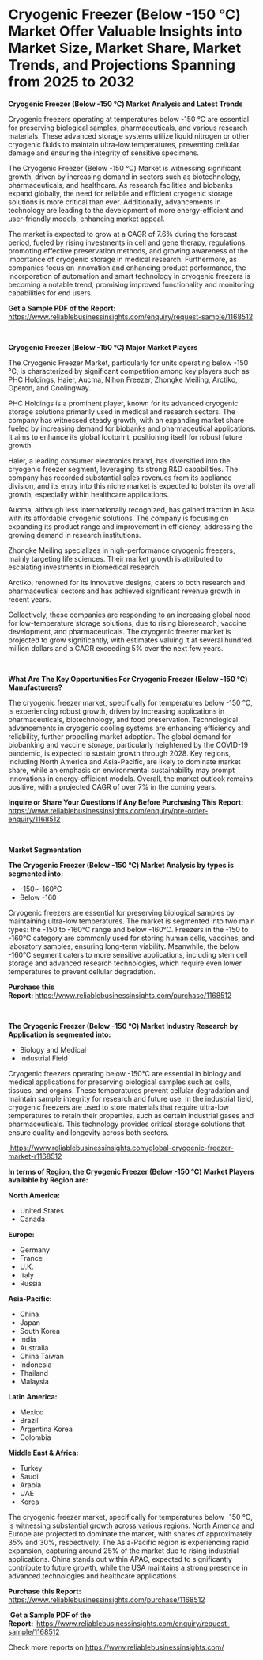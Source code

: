 <p><h1>Cryogenic Freezer (Below -150 ℃) Market Offer Valuable Insights into Market Size, Market Share, Market Trends, and Projections Spanning from 2025 to 2032</h1></p><p><strong>Cryogenic Freezer (Below -150 ℃) Market Analysis and Latest Trends</strong></p>
<p><p>Cryogenic freezers operating at temperatures below -150 ℃ are essential for preserving biological samples, pharmaceuticals, and various research materials. These advanced storage systems utilize liquid nitrogen or other cryogenic fluids to maintain ultra-low temperatures, preventing cellular damage and ensuring the integrity of sensitive specimens. </p><p>The Cryogenic Freezer (Below -150 ℃) Market is witnessing significant growth, driven by increasing demand in sectors such as biotechnology, pharmaceuticals, and healthcare. As research facilities and biobanks expand globally, the need for reliable and efficient cryogenic storage solutions is more critical than ever. Additionally, advancements in technology are leading to the development of more energy-efficient and user-friendly models, enhancing market appeal.</p><p>The market is expected to grow at a CAGR of 7.6% during the forecast period, fueled by rising investments in cell and gene therapy, regulations promoting effective preservation methods, and growing awareness of the importance of cryogenic storage in medical research. Furthermore, as companies focus on innovation and enhancing product performance, the incorporation of automation and smart technology in cryogenic freezers is becoming a notable trend, promising improved functionality and monitoring capabilities for end users.</p></p>
<p><strong>Get a Sample PDF of the Report:&nbsp;</strong> <a href="https://www.reliablebusinessinsights.com/enquiry/request-sample/1168512?utm_campaign=3080&utm_medium=2&utm_source=Github&utm_content=ia&utm_term=29032025&utm_id=cryogenic-freezer-below-150">https://www.reliablebusinessinsights.com/enquiry/request-sample/1168512</a></p>
<p>&nbsp;</p>
<p><strong>Cryogenic Freezer (Below -150 ℃) Major Market Players</strong></p>
<p><p>The Cryogenic Freezer Market, particularly for units operating below -150 ℃, is characterized by significant competition among key players such as PHC Holdings, Haier, Aucma, Nihon Freezer, Zhongke Meiling, Arctiko, Operon, and Coolingway. </p><p>PHC Holdings is a prominent player, known for its advanced cryogenic storage solutions primarily used in medical and research sectors. The company has witnessed steady growth, with an expanding market share fueled by increasing demand for biobanks and pharmaceutical applications. It aims to enhance its global footprint, positioning itself for robust future growth.</p><p>Haier, a leading consumer electronics brand, has diversified into the cryogenic freezer segment, leveraging its strong R&D capabilities. The company has recorded substantial sales revenues from its appliance division, and its entry into this niche market is expected to bolster its overall growth, especially within healthcare applications.</p><p>Aucma, although less internationally recognized, has gained traction in Asia with its affordable cryogenic solutions. The company is focusing on expanding its product range and improvement in efficiency, addressing the growing demand in research institutions.</p><p>Zhongke Meiling specializes in high-performance cryogenic freezers, mainly targeting life sciences. Their market growth is attributed to escalating investments in biomedical research. </p><p>Arctiko, renowned for its innovative designs, caters to both research and pharmaceutical sectors and has achieved significant revenue growth in recent years.</p><p>Collectively, these companies are responding to an increasing global need for low-temperature storage solutions, due to rising bioresearch, vaccine development, and pharmaceuticals. The cryogenic freezer market is projected to grow significantly, with estimates valuing it at several hundred million dollars and a CAGR exceeding 5% over the next few years.</p></p>
<p>&nbsp;</p>
<p><strong>What Are The Key Opportunities For Cryogenic Freezer (Below -150 ℃) Manufacturers?</strong></p>
<p><p>The cryogenic freezer market, specifically for temperatures below -150 ℃, is experiencing robust growth, driven by increasing applications in pharmaceuticals, biotechnology, and food preservation. Technological advancements in cryogenic cooling systems are enhancing efficiency and reliability, further propelling market adoption. The global demand for biobanking and vaccine storage, particularly heightened by the COVID-19 pandemic, is expected to sustain growth through 2028. Key regions, including North America and Asia-Pacific, are likely to dominate market share, while an emphasis on environmental sustainability may prompt innovations in energy-efficient models. Overall, the market outlook remains positive, with a projected CAGR of over 7% in the coming years.</p></p>
<p><strong>Inquire or Share Your Questions If Any Before Purchasing This Report:</strong> <a href="https://www.reliablebusinessinsights.com/enquiry/pre-order-enquiry/1168512?utm_campaign=3080&utm_medium=2&utm_source=Github&utm_content=ia&utm_term=29032025&utm_id=cryogenic-freezer-below-150">https://www.reliablebusinessinsights.com/enquiry/pre-order-enquiry/1168512</a></p>
<p>&nbsp;</p>
<p><strong>Market Segmentation</strong></p>
<p><strong>The Cryogenic Freezer (Below -150 ℃) Market Analysis by types is segmented into:</strong></p>
<p><ul><li>-150~-160℃</li><li>Below -160</li></ul></p>
<p><p>Cryogenic freezers are essential for preserving biological samples by maintaining ultra-low temperatures. The market is segmented into two main types: the -150 to -160℃ range and below -160℃. Freezers in the -150 to -160℃ category are commonly used for storing human cells, vaccines, and laboratory samples, ensuring long-term viability. Meanwhile, the below -160℃ segment caters to more sensitive applications, including stem cell storage and advanced research technologies, which require even lower temperatures to prevent cellular degradation.</p></p>
<p><strong>Purchase this Report:&nbsp;</strong><a href="https://www.reliablebusinessinsights.com/purchase/1168512?utm_campaign=3080&utm_medium=2&utm_source=Github&utm_content=ia&utm_term=29032025&utm_id=cryogenic-freezer-below-150">https://www.reliablebusinessinsights.com/purchase/1168512</a></p>
<p>&nbsp;</p>
<p><strong>The Cryogenic Freezer (Below -150 ℃) Market Industry Research by Application is segmented into:</strong></p>
<p><ul><li>Biology and Medical</li><li>Industrial Field</li></ul></p>
<p><p>Cryogenic freezers operating below -150°C are essential in biology and medical applications for preserving biological samples such as cells, tissues, and organs. These temperatures prevent cellular degradation and maintain sample integrity for research and future use. In the industrial field, cryogenic freezers are used to store materials that require ultra-low temperatures to retain their properties, such as certain industrial gases and pharmaceuticals. This technology provides critical storage solutions that ensure quality and longevity across both sectors.</p></p>
<p><a href="https://www.reliablebusinessinsights.com/global-cryogenic-freezer-market-r1168512?utm_campaign=3080&utm_medium=2&utm_source=Github&utm_content=ia&utm_term=29032025&utm_id=cryogenic-freezer-below-150">&nbsp;https://www.reliablebusinessinsights.com/global-cryogenic-freezer-market-r1168512</a></p>
<p><strong>In terms of Region, the Cryogenic Freezer (Below -150 ℃) Market Players available by Region are:</strong></p>
<p>
    <p> <strong> North America: </strong>
        <ul>
            <li>United States</li>
            <li>Canada</li>
        </ul>
        </p> 
    <p> <strong> Europe: </strong>
        <ul>
            <li>Germany</li>
            <li>France</li>
            <li>U.K.</li>
            <li>Italy</li>
            <li>Russia</li>
        </ul>
        </p> 
    <p> <strong> Asia-Pacific: </strong>
        <ul>
            <li>China</li>
            <li>Japan</li>
            <li>South Korea</li>
            <li>India</li>
            <li>Australia</li>
            <li>China Taiwan</li>
            <li>Indonesia</li>
            <li>Thailand</li>
            <li>Malaysia</li>
        </ul>
        </p> 
    <p> <strong> Latin America: </strong>
        <ul>
            <li>Mexico</li>
            <li>Brazil</li>
            <li>Argentina Korea</li>
            <li>Colombia</li>
        </ul>
        </p> 
    <p> <strong> Middle East & Africa: </strong>
        <ul>
            <li>Turkey</li>
            <li>Saudi</li>
            <li>Arabia</li>
            <li>UAE</li>
            <li>Korea</li>
        </ul>
    </p>
    </p>
<p><p>The cryogenic freezer market, specifically for temperatures below -150 °C, is witnessing substantial growth across various regions. North America and Europe are projected to dominate the market, with shares of approximately 35% and 30%, respectively. The Asia-Pacific region is experiencing rapid expansion, capturing around 25% of the market due to rising industrial applications. China stands out within APAC, expected to significantly contribute to future growth, while the USA maintains a strong presence in advanced technologies and healthcare applications.</p></p>
<p><strong>Purchase this Report: </strong><a href="https://www.reliablebusinessinsights.com/purchase/1168512?utm_campaign=3080&utm_medium=2&utm_source=Github&utm_content=ia&utm_term=29032025&utm_id=cryogenic-freezer-below-150">https://www.reliablebusinessinsights.com/purchase/1168512</a></p>
<p>&nbsp;<strong>Get a Sample PDF of the Report:&nbsp;&nbsp;</strong><a href="https://www.reliablebusinessinsights.com/enquiry/request-sample/1168512?utm_campaign=3080&utm_medium=2&utm_source=Github&utm_content=ia&utm_term=29032025&utm_id=cryogenic-freezer-below-150">https://www.reliablebusinessinsights.com/enquiry/request-sample/1168512</a></p>
<p><strong></strong></p>
<p>Check more reports on <a href="https://www.reliablebusinessinsights.com/?utm_campaign=3080&utm_medium=2&utm_source=Github&utm_content=ia&utm_term=29032025&utm_id=cryogenic-freezer-below-150">https://www.reliablebusinessinsights.com/</a></p>